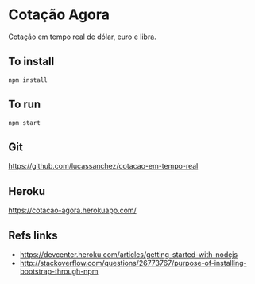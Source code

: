 # Cotação Agora
Cotação em tempo real de dólar, euro e libra.

## To install
`npm install`

## To run
`npm start`

## Git
https://github.com/lucassanchez/cotacao-em-tempo-real

## Heroku
https://cotacao-agora.herokuapp.com/

## Refs links
- https://devcenter.heroku.com/articles/getting-started-with-nodejs
- http://stackoverflow.com/questions/26773767/purpose-of-installing-bootstrap-through-npm